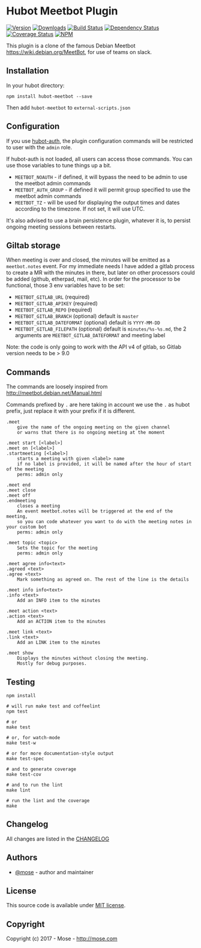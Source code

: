 Hubot Meetbot Plugin
=================================

[![Version](https://img.shields.io/npm/v/hubot-meetbot.svg)](https://www.npmjs.com/package/hubot-meetbot)
[![Downloads](https://img.shields.io/npm/dt/hubot-meetbot.svg)](https://www.npmjs.com/package/hubot-meetbot)
[![Build Status](https://img.shields.io/travis/mose/hubot-meetbot.svg)](https://travis-ci.org/mose/hubot-meetbot)
[![Dependency Status](https://gemnasium.com/mose/hubot-meetbot.svg)](https://gemnasium.com/mose/hubot-meetbot)
[![Coverage Status](https://coveralls.io/repos/github/mose/hubot-meetbot/badge.svg?branch=master)](https://coveralls.io/github/mose/hubot-meetbot?branch=master)
[![NPM](https://nodei.co/npm/hubot-meetbot.png?downloads=true&downloadRank=true&stars=true)](https://nodei.co/npm/hubot-meetbot/)

This plugin is a clone of the famous Debian Meetbot https://wiki.debian.org/MeetBot, for use of teams on slack.


Installation
--------------
In your hubot directory:    

    npm install hubot-meetbot --save

Then add `hubot-meetbot` to `external-scripts.json`


Configuration
-----------------

If you use [hubot-auth](https://github.com/hubot-scripts/hubot-auth), the plugin configuration commands will be restricted to user with the `admin` role. 

If hubot-auth is not loaded, all users can access those commands. You can use those variables to tune things up a bit.

- `MEETBOT_NOAUTH` - if defined, it will bypass the need to be admin to use the meetbot admin commands
- `MEETBOT_AUTH_GROUP` - if defined it will permit group specified to use the meetbot admin commands
- `MEETBOT_TZ` - will be used for displaying the output times and dates according to the timezone. If not set, it will use UTC.

It's also advised to use a brain persistence plugin, whatever it is, to persist ongoing meeting sessions between restarts.

Giltab storage
-------------------

When meeting is over and closed, the minutes will be emitted as a `meetbot.notes` event. For my immediate needs I have added a gitlab process to create a MR with the minutes in there, but later on other processors could be added (github, etherpad, mail, etc). In order for the processor to be functional, those 3 env variables have to be set:

- `MEETBOT_GITLAB_URL` (required)
- `MEETBOT_GITLAB_APIKEY` (required)
- `MEETBOT_GITLAB_REPO` (required)
- `MEETBOT_GITLAB_BRANCH` (optional) default is `master`
- `MEETBOT_GITLAB_DATEFORMAT` (optional) default is `YYYY-MM-DD`
- `MEETBOT_GITLAB_FILEPATH` (optional) default is `minutes/%s-%s.md`, the 2 arguments are `MEETBOT_GITLAB_DATEFORMAT` and meeting label

Note: the code is only going to work with the API v4 of gitlab, so Gitlab version needs to be > 9.0

Commands
--------------

The commands are loosely inspired from http://meetbot.debian.net/Manual.html

Commands prefixed by `.` are here taking in account we use the `.` as hubot prefix, just replace it with your prefix if it is different.

    .meet
        give the name of the ongoing meeting on the given channel
        or warns that there is no ongoing meeting at the moment

    .meet start [<label>]
    .meet on [<label>]
    .startmeeting [<label>]
        starts a meeting with given <label> name
        if no label is provided, it will be named after the hour of start of the meeting
        perms: admin only

    .meet end
    .meet close
    .meet off
    .endmeeting
        closes a meeting
        An event meetbot.notes will be triggered at the end of the meeting, 
        so you can code whatever you want to do with the meeting notes in your custom bot
        perms: admin only

    .meet topic <topic>
        Sets the topic for the meeting
        perms: admin only

    .meet agree info<text>
    .agreed <text>
    .agree <text>
        Mark something as agreed on. The rest of the line is the details

    .meet info info<text>
    .info <text>
        Add an INFO item to the minutes

    .meet action <text>
    .action <text>
        Add an ACTION item to the minutes

    .meet link <text>
    .link <text>
        Add an LINK item to the minutes

    .meet show
        Displays the minutes without closing the meeting.
        Mostly for debug purposes.


Testing
----------------

    npm install

    # will run make test and coffeelint
    npm test 
    
    # or
    make test
    
    # or, for watch-mode
    make test-w

    # or for more documentation-style output
    make test-spec

    # and to generate coverage
    make test-cov

    # and to run the lint
    make lint

    # run the lint and the coverage
    make

Changelog
---------------
All changes are listed in the [CHANGELOG](CHANGELOG.md)

Authors
------------
- [@mose](https://github.com/mose) - author and maintainer

License
-------------
This source code is available under [MIT license](LICENSE).

Copyright
-------------
Copyright (c) 2017 - Mose - http://mose.com
